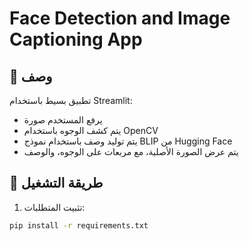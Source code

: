 # Face Detection and Image Captioning App

## 📌 وصف
تطبيق بسيط باستخدام Streamlit:
- يرفع المستخدم صورة
- يتم كشف الوجوه باستخدام OpenCV
- يتم توليد وصف باستخدام نموذج BLIP من Hugging Face
- يتم عرض الصورة الأصلية، مع مربعات على الوجوه، والوصف

## 🚀 طريقة التشغيل

1. تثبيت المتطلبات:
```bash
pip install -r requirements.txt
